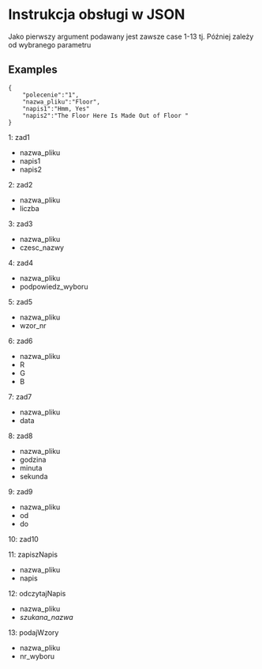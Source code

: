 # Instrukcja obsługi w JSON
Jako pierwszy argument podawany jest zawsze case 1-13 tj.
Później zależy od wybranego parametru

## Examples
```
{
    "polecenie":"1",
    "nazwa_pliku":"Floor",
    "napis1":"Hmm, Yes"
    "napis2":"The Floor Here Is Made Out of Floor "
}
```
1: zad1
   * nazwa_pliku
   * napis1
   * napis2
  
2: zad2
   * nazwa_pliku
   * liczba
   
3: zad3
   * nazwa_pliku
   * czesc_nazwy
   
4: zad4
   * nazwa_pliku
   * podpowiedz_wyboru
   
5: zad5
   * nazwa_pliku
   * wzor_nr
   
6: zad6
   * nazwa_pliku
   * R
   * G
   * B
   
7: zad7
   * nazwa_pliku
   * data
   
8: zad8
   * nazwa_pliku
   * godzina
   * minuta
   * sekunda
   
9: zad9
   * nazwa_pliku
   * od
   * do
   
10: zad10


11: zapiszNapis
   * nazwa_pliku
   * napis
   
12: odczytajNapis
   * nazwa_pliku
   * *szukana_nazwa*
   
13: podajWzory
   * nazwa_pliku
   * nr_wyboru
  
